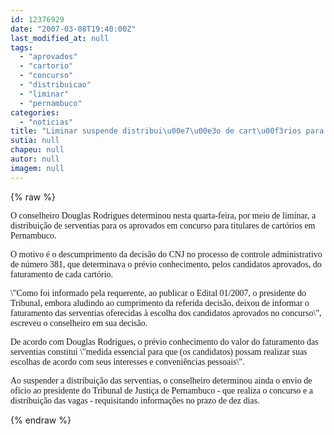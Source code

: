 ```yaml
---
id: 12376929
date: "2007-03-08T19:40:00Z"
last_modified_at: null
tags:
  - "aprovados"
  - "cartorio"
  - "concurso"
  - "distribuicao"
  - "liminar"
  - "pernambuco"
categories:
  - "noticias"
title: "Liminar suspende distribui\u00e7\u00e3o de cart\u00f3rios para aprovados em concurso em Pernambuco"
sutia: null
chapeu: null
autor: null
imagem: null
---
```

{% raw %}
<p><P><FONT face=Verdana>O conselheiro Douglas Rodrigues determinou nesta quarta-feira, por meio de liminar, a distribuição de serventias para os aprovados em concurso para titulares de cartórios em Pernambuco. </FONT></P></p>
<p><P><FONT face=Verdana>O motivo é o descumprimento da decisão do CNJ no processo de controle administrativo de número 381, que determinava o prévio conhecimento, pelos candidatos aprovados, do faturamento de cada cartório. </FONT></P></p>
<p><P><FONT face=Verdana>\"Como foi informado pela requerente, ao publicar o Edital 01/2007, o presidente do Tribunal, embora aludindo ao cumprimento da referida decisão, deixou de informar o faturamento das serventias oferecidas à escolha dos candidatos aprovados no concurso\", escreveu o conselheiro em sua decisão. </FONT></P></p>
<p><P><FONT face=Verdana>De acordo com Douglas Rodrigues, o prévio conhecimento do valor do faturamento das serventias constitui \"medida essencial para que (os candidatos) possam realizar suas escolhas de acordo com seus interesses e conveniências pessoais\". </FONT></P></p>
<p><P><FONT face=Verdana>Ao suspender a distribuição das serventias, o conselheiro determinou ainda o envio de ofício ao presidente do Tribunal de Justiça de Pernambuco - que realiza o concurso e a distribuição das vagas - requisitando informações no prazo de dez dias.</FONT></P> </p>
{% endraw %}